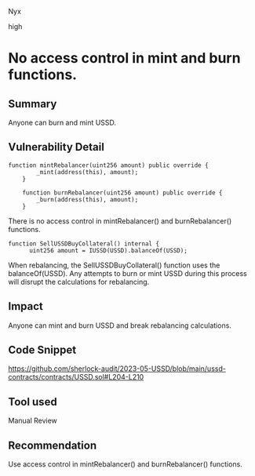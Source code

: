 Nyx

high

# No access control in mint and burn functions.

## Summary
Anyone can burn and mint USSD.
## Vulnerability Detail
```solidity
function mintRebalancer(uint256 amount) public override {
        _mint(address(this), amount);
    } 

    function burnRebalancer(uint256 amount) public override {
        _burn(address(this), amount);
    }
```
There is no access control in mintRebalancer() and burnRebalancer() functions.

```solidity
function SellUSSDBuyCollateral() internal {
      uint256 amount = IUSSD(USSD).balanceOf(USSD);
```
When rebalancing, the SellUSSDBuyCollateral() function uses the balanceOf(USSD). Any attempts to burn or mint USSD during this process will disrupt the calculations for rebalancing.
## Impact
Anyone can mint and burn USSD and break rebalancing calculations.
## Code Snippet
https://github.com/sherlock-audit/2023-05-USSD/blob/main/ussd-contracts/contracts/USSD.sol#L204-L210
## Tool used

Manual Review

## Recommendation
Use access control in mintRebalancer() and burnRebalancer() functions.